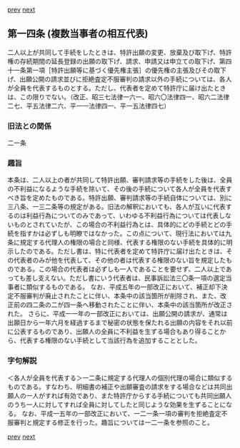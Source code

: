 [prev](/specific\markdowns\特許法\012_Mp-Ch_1-At_13.md)
[next](/specific\markdowns\特許法\014_Mp-Ch_1-At_15.md)
## 第一四条 (複数当事者の相互代表)
二人以上が共同して手続をしたときは、特許出願の変更、放棄及び取下げ、特許権の存続期間の延長登録の出願の取下げ、請求、申請又は申立ての取下げ、第四十一条第一項［特許出願等に基づく優先権主張］の優先権の主張及びその取下げ、出願公開の請求並びに拒絶査定不服審判の請求以外の手続については、各人が全員を代表するものとする。ただし、代表者を定めて特許庁に届け出たときは、この限りでない。（改正、昭三七法律一六一、昭六〇法律四一、昭六二法律二七、平五法律二六、平一一法律四一、平一五法律四七）

### 旧法との関係
二一条

### 趣旨
本条は、二人以上の者が共同して特許出願、審判請求等の手続をした後は、全員の不利益になるような手続を除いて、その後の手続について各人が全員を代表すべき旨を定めたものである。特許出願、審判請求等の手続自体については、別に三八条、一三二条等の規定がある。旧法の解釈においても、各人が互いに代表するのは利益行為についてのみであって、いわゆる不利益行為については代表しないものとされていたが、この場合の不利益行為とは、具体的にどの手続とどの手続を指すかは必ずしも明瞭ではなかった。この点について、現行法においては九条に規定する代理人の権限の場合と同様、代表する権限のない手続を具体的に明示したのである。ただし書は、特に代表者を定めて特許庁に届け出たときは、その代表者のみが他を代表して、その他の者は代表する権限のない旨を規定したものである。この場合の代表者は必ずしも一人であることを要せず、二人以上であっても差し支えない。ただし書にいう代表者は、民事訴訟法三〇条一項の選定当事者に類似するものである。
なお、平成五年の一部改正において、補正却下決定不服審判が廃止されたことに伴い、本条中の該当箇所が削除され、また、改正前の四二条の二が四一条へ移動されたことに伴い、本条中の該当箇所が改正された。
さらに、平成一一年の一部改正においては、出願公開の請求が、通常は出願日から一年六月を経過するまで秘密の状態を保たれる出願の内容をそれ以前に公表するものであり、出願人の全員に不利益を生ずる場合もあり得ることから、代表する権限のない手続として当該行為を追加することとした。

### 字句解説
＜各人が全員を代表する＞一二条に規定する代理人の個別代理の場合に類似するものである。すなわち、明細書の補正や出願審査の請求をする場合などは共同出願人の一人がすれば有効であり、また特許庁からする手続についても共同出願人のうち一人に対してすれば全員に対してしたと同じような効果を生ずることになる。
なお、平成一五年の一部改正において、一二一条一項の審判を拒絶査定不服審判と規定する修正を行った。趣旨については一二一条を参照のこと。

[prev](/specific\markdowns\特許法\012_Mp-Ch_1-At_13.md)
[next](/specific\markdowns\特許法\014_Mp-Ch_1-At_15.md)